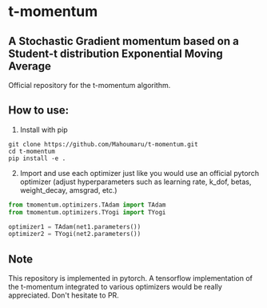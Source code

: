 # t-momentum
## A Stochastic Gradient momentum based on a Student-t distribution Exponential Moving Average

 Official repository for the t-momentum algorithm.
 
## How to use:

1. Install with pip
```
git clone https://github.com/Mahoumaru/t-momentum.git
cd t-momentum
pip install -e .
```
2. Import and use each optimizer just like you would use an official pytorch optimizer (adjust hyperparameters such as learning rate, k_dof, betas, weight_decay, amsgrad, etc.)
```python
from tmomentum.optimizers.TAdam import TAdam
from tmomentum.optimizers.TYogi import TYogi

optimizer1 = TAdam(net1.parameters())
optimizer2 = TYogi(net2.parameters())
```

## Note
 This repository is implemented in pytorch.
 A tensorflow implementation of the t-momentum integrated to various optimizers would be really appreciated. Don't hesitate to PR.
